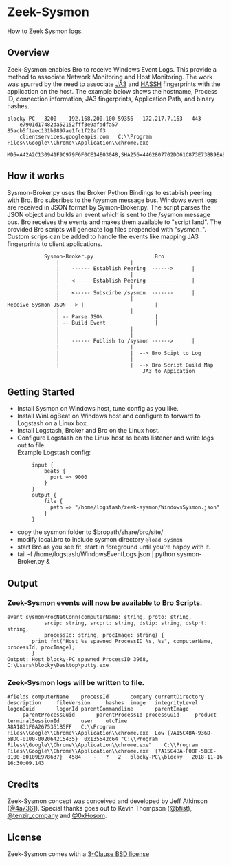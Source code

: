 # Zeek-Sysmon
How to Zeek Sysmon logs.

## Overview
Zeek-Sysmon enables Bro to receive Windows Event Logs.  This provide a method to associate Network Monitoring and Host Monitoring.  The work was spurred by the need to associate [JA3](https://engineering.salesforce.com/open-sourcing-ja3-92c9e53c3c41) and [HASSH](https://engineering.salesforce.com/open-sourcing-hassh-abed3ae5044c) fingerprints with the application on the host.  The example below shows the hostname, Process ID, connection information, JA3 fingerprints, Application Path, and binary hashes.
~~~
blocky-PC	3200	192.168.200.100	59356	172.217.7.163	443	
	e7901d17482da52152fff3e9afadfa57	85acb5f1aec131b9897ae1fc1f22aff3
	clientservices.googleapis.com	C:\\Program Files\\Google\\Chrome\\Application\\chrome.exe
	MD5=A42A2C130941F9C979F6F0CE14E03048,SHA256=4462807702DD61C873E73BB9EAB13B6EEFA6464311AA8A1831F0A2675351B5FF
~~~

## How it works
Sysmon-Broker.py uses the Broker Python Bindings to establish peering with Bro.  Bro subsribes to the /sysmon message bus.  Windows event logs are received in JSON format by Symon-Broker.py.  The script parses the JSON object and builds an event which is sent to the /sysmon message bus.  Bro receives the events and makes them available to "script land".  The provided Bro scripts will generate log files prepended with "sysmon_".  Custom scrips can be added to handle the events like mapping JA3 fingerprints to client applications.
```
			Sysmon-Broker.py					Bro
				|						|
				|    ------ Establish Peering  ------>		|
				|						|
				|    <----- Establish Peering  -------		|
				|						|
				|    <----- Subscirbe /sysmon  -------		|
				|						|
Receive Sysmon JSON	-->	|						|
				|						|
				| -- Parse JSON					|
				| -- Build Event				|
				|						|
				|						|
				|    ------ Publish to /sysmon ------>		|
				|						|
				|						|  --> Bro Scipt to Log 
				|						|
				|						|  --> Bro Script Build Map 
											JA3 to Appication
```
## Getting Started

- Install Sysmon on Windows host, tune config as you like.
- Install WinLogBeat on Windows host and configure to forward to Logstash on a Linux box.
- Install Logstash, Broker and Bro on the Linux host.
- Configure Logstash on the Linux host as beats listener and write logs out to file.  
	Example Logstash config:
```
		input {
			beats {
			  port => 9000
			}
		}
		output {
			file {
			  path => "/home/logstash/zeek-sysmon/WindowsSysmon.json"
			}
		}
```
- copy the sysmon folder to $bropath/share/bro/site/
- modify local.bro to include sysmon directory  ```@load sysmon```
- start Bro as you see fit, start in foreground until you're happy with it.
- tail -f /home/logstash/WindowsEventLogs.json | python sysmon-Broker.py &


## Output
### Zeek-Sysmon events will now be available to Bro Scripts.
~~~
event sysmonProcNetConn(computerName: string, proto: string, 
			srcip: string, srcprt: string, dstip: string, dstprt: string, 
			processId: string, procImage: string) {
		print fmt("Host %s spawned ProcessID %s, %s", computerName, processId, procImage);
		}
Output: Host blocky-PC spawned ProcessID 3968, C:\Users\blocky\Desktop\putty.exe
~~~
### Zeek-Sysmon logs will be written to file.
```
#fields computerName    processId       company currentDirectory        description     fileVersion     hashes  image   integrityLevel  logonGuid       logonId parentCommandline       parentImage
     parentProcessGuid       parentProcessId processGuid     product terminalSessionId       user    utcTime
A8A1831F0A2675351B5FF	C:\\Program Files\\Google\\Chrome\\Application\\chrome.exe	Low	{7A15C4BA-936D-5BDC-0100-0020642C5435}	0x135542c64	"C:\\Program Files\\Google\\Chrome\\Application\\chrome.exe" 	C:\\Program Files\\Google\\Chrome\\Application\\chrome.exe	{7A15C4BA-F08F-5BEE-0100-00109E978637}	4584	-	?	2	blocky-PC\\blocky	2018-11-16 16:30:09.143
```
## Credits
Zeek-Sysmon concept was conceived and developed by Jeff Atkinson ([@4a7361](https://twitter.com/4a7361)).  Special thanks goes out to Kevin Thompson ([@bfist](https://twitter.com/bfist)), [@tenzir_company](https://twitter.com/tenzir_company) and [@0xHosom](https://twitter.com/0xHosom).

## License
Zeek-Sysmon comes with a [3-Clause BSD license](./LICENSE.txt)
